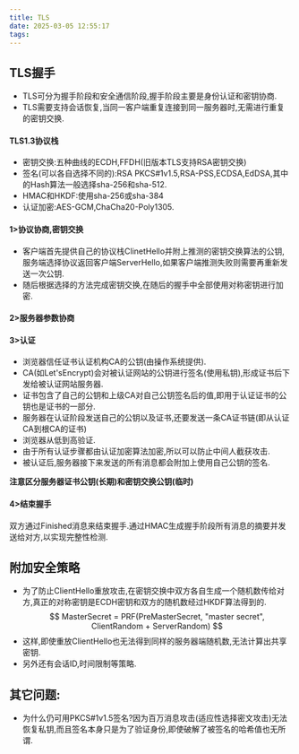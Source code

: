 ```yaml
---
title: TLS
date: 2025-03-05 12:55:17
tags:
---
```

## TLS握手
* TLS可分为握手阶段和安全通信阶段,握手阶段主要是身份认证和密钥协商.
* TLS需要支持会话恢复,当同一客户端重复连接到同一服务器时,无需进行重复的密钥交换.
#### TLS1.3协议栈
* 密钥交换:五种曲线的ECDH,FFDH(旧版本TLS支持RSA密钥交换)
* 签名(可以各自选择不同的):RSA PKCS#1v1.5,RSA-PSS,ECDSA,EdDSA,其中的Hash算法一般选择sha-256和sha-512.
* HMAC和HKDF:使用sha-256或sha-384
* 认证加密:AES-GCM,ChaCha20-Poly1305.

#### 1>协议协商,密钥交换
* 客户端首先提供自己的协议栈ClinetHello并附上推测的密钥交换算法的公钥,服务端选择协议返回客户端ServerHello,如果客户端推测失败则需要再重新发送一次公钥.
* 随后根据选择的方法完成密钥交换,在随后的握手中全部使用对称密钥进行加密.
#### 2>服务器参数协商
#### 3>认证
* 浏览器信任证书认证机构CA的公钥(由操作系统提供).
* CA(如Let'sEncrypt)会对被认证网站的公钥进行签名(使用私钥),形成证书后下发给被认证网站服务器.
* 证书包含了自己的公钥和上级CA对自己公钥签名后的值,即用于认证证书的公钥也是证书的一部分.
* 服务器在认证阶段发送自己的公钥以及证书,还要发送一条CA证书链(即从认证CA到根CA的证书)
* 浏览器从低到高验证.
* 由于所有认证步骤都由认证加密算法加密,所以可以防止中间人截获攻击.
* 被认证后,服务器接下来发送的所有消息都会附加上使用自己公钥的签名.

**注意区分服务器证书公钥(长期)和密钥交换公钥(临时)**
#### 4>结束握手
双方通过Finished消息来结束握手.通过HMAC生成握手阶段所有消息的摘要并发送给对方,以实现完整性检测.

## 附加安全策略
* 为了防止ClientHello重放攻击,在密钥交换中双方各自生成一个随机数传给对方,真正的对称密钥是ECDH密钥和双方的随机数经过HKDF算法得到的.
$$
     MasterSecret = PRF(PreMasterSecret, "master secret", ClientRandom + ServerRandom)
$$
* 这样,即使重放ClientHello也无法得到同样的服务器端随机数,无法计算出共享密钥.
* 另外还有会话ID,时间限制等策略.



## 其它问题:
* 为什么仍可用PKCS#1v1.5签名?因为百万消息攻击(适应性选择密文攻击)无法恢复私钥,而且签名本身只是为了验证身份,即使破解了被签名的哈希值也无所谓.